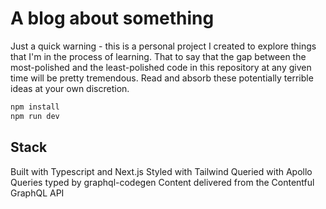 # A blog about something

Just a quick warning - this is a personal project I created to explore things that I'm in the process of learning. That to say that the gap between the most-polished and the least-polished code in this repository at any given time will be pretty tremendous. Read and absorb these potentially terrible ideas at your own discretion.

```bash
npm install
npm run dev
```

## Stack

Built with Typescript and Next.js
Styled with Tailwind
Queried with Apollo
Queries typed by graphql-codegen
Content delivered from the Contentful GraphQL API
